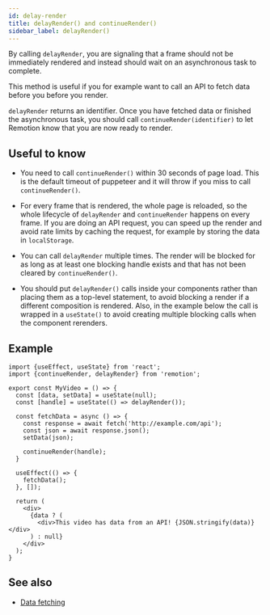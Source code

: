 ```yaml
---
id: delay-render
title: delayRender() and continueRender()
sidebar_label: delayRender()
---
```


By calling `delayRender`, you are signaling that a frame should not be immediately rendered and instead should wait on an asynchronous task to complete.

This method is useful if you for example want to call an API to fetch data before you before you render.

`delayRender` returns an identifier. Once you have fetched data or finished the asynchronous task, you should call `continueRender(identifier)` to let Remotion know that you are now ready to render.

## Useful to know

- You need to call `continueRender()` within 30 seconds of page load. This is the default timeout of puppeteer and it will throw if you miss to call `continueRender()`.

- For every frame that is rendered, the whole page is reloaded, so the whole lifecycle of `delayRender` and `continueRender` happens on every frame. If you are doing an API request, you can speed up the render and avoid rate limits by caching the request, for example by storing the data in `localStorage`.

- You can call `delayRender` multiple times. The render will be blocked for as long as at least one blocking handle exists and that has not been cleared by `continueRender()`.

- You should put `delayRender()` calls inside your components rather than placing them as a top-level statement, to avoid blocking a render if a different composition is rendered. Also, in the example below the call is wrapped in a `useState()` to avoid creating multiple blocking calls when the component rerenders.

## Example

```tsx twoslash
import {useEffect, useState} from 'react';
import {continueRender, delayRender} from 'remotion';

export const MyVideo = () => {
  const [data, setData] = useState(null);
  const [handle] = useState(() => delayRender());

  const fetchData = async () => {
    const response = await fetch('http://example.com/api');
    const json = await response.json();
    setData(json);

    continueRender(handle);
  }

  useEffect(() => {
    fetchData();
  }, []);

  return (
    <div>
      {data ? (
        <div>This video has data from an API! {JSON.stringify(data)}</div>
      ) : null}
    </div>
  );
}

```

## See also

- [Data fetching](/docs/data-fetching)
